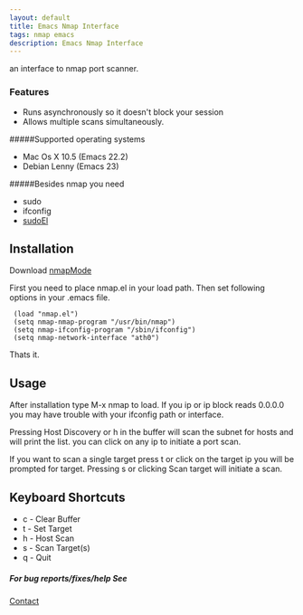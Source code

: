 ```yaml
---
layout: default
title: Emacs Nmap Interface
tags: nmap emacs
description: Emacs Nmap Interface
---
```



an interface to nmap port scanner.

### Features
 - Runs asynchronously so it doesn't block your session
 - Allows multiple scans simultaneously.

#####Supported operating systems
 - Mac Os X 10.5 (Emacs 22.2)
 - Debian Lenny (Emacs 23)

#####Besides nmap you need
 - sudo
 - ifconfig
 - [sudoEl](/sudoEl.markdown)

## Installation

Download [nmapMode](http://github.com/nakkaya/emacs/blob/master/int/nmap.el)

First you need to place nmap.el in your load path. Then set following
options in your .emacs file.

     (load "nmap.el")
     (setq nmap-nmap-program "/usr/bin/nmap")
     (setq nmap-ifconfig-program "/sbin/ifconfig")
     (setq nmap-network-interface "ath0")

Thats it.

## Usage

After installation type M-x nmap to load. If you ip or ip block reads
0.0.0.0 you may have trouble with your ifconfig path or interface.

Pressing Host Discovery or h in the buffer will scan the subnet for
hosts and will print the list. you can click on any ip to initiate a
port scan.

If you want to scan a single target press t or click on the target ip
you will be prompted for target. Pressing s or clicking Scan target will
initiate a scan.

## Keyboard Shortcuts
 - c - Clear Buffer
 - t - Set Target
 - h - Host Scan
 - s - Scan Target(s)
 - q - Quit

##### For bug reports/fixes/help See

[Contact](/contact.markdown)
